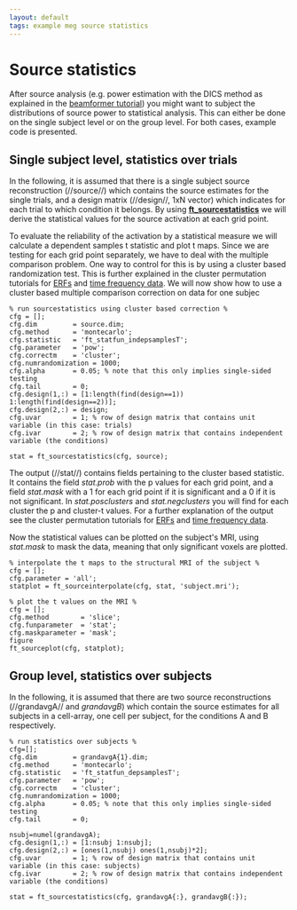 ```yaml
---
layout: default
tags: example meg source statistics
---
```


# Source statistics

After source analysis (e.g. power estimation with the DICS method as explained in the [beamformer tutorial](/tutorial/beamformer)) you might want to subject the distributions of source power to statistical analysis. This can either be done on the single subject level or on the group level. For both cases, example code is presented.

## Single subject level, statistics over trials

In the following, it is assumed that there is a single subject source reconstruction (//source//) which contains the source estimates for the single trials, and a design matrix (//design//, 1xN vector) which indicates for each trial to which condition it belongs. By using **[ft_sourcestatistics](/reference/ft_sourcestatistics)** we will derive the statistical values for the source activation at each grid point. 

To evaluate the reliability of the activation by a statistical measure we will calculate a dependent samples t statistic and plot t maps. Since we are testing for each grid point separately, we have to deal with the multiple comparison problem. One way to control for this is by using a cluster based randomization test. This is further explained in the cluster permutation tutorials for [ERFs](/tutorial/cluster_permutation_timelock) and [time frequency data](/tutorial/cluster_permutation_freq). We will now show how to use a cluster based multiple comparison correction on data for one subjec

	
	% run sourcestatistics using cluster based correction %
	cfg = [];
	cfg.dim         = source.dim;
	cfg.method      = 'montecarlo';
	cfg.statistic   = 'ft_statfun_indepsamplesT';
	cfg.parameter   = 'pow';
	cfg.correctm    = 'cluster';
	cfg.numrandomization = 1000;
	cfg.alpha       = 0.05; % note that this only implies single-sided testing
	cfg.tail        = 0;
	cfg.design(1,:) = [1:length(find(design==1)) 1:length(find(design==2))];
	cfg.design(2,:) = design;
	cfg.uvar        = 1; % row of design matrix that contains unit variable (in this case: trials)
	cfg.ivar        = 2; % row of design matrix that contains independent variable (the conditions)
	
	stat = ft_sourcestatistics(cfg, source);

The output (//stat//) contains fields pertaining to the cluster based statistic. It contains the field *stat.prob* with the p values for each grid point, and a field *stat.mask* with a 1 for each grid point if it is significant and a 0 if it is not significant. In *stat.posclusters* and *stat.negclusters* you will find for each cluster the p and cluster-t values. For a further explanation of the output see the cluster permutation tutorials for [ERFs](/tutorial/cluster_permutation_timelock) and [time frequency data](/tutorial/cluster_permutation_freq).

Now the statistical values can be plotted on the subject's MRI, using *stat.mask* to mask the data, meaning that only  significant voxels are plotted. 

	
	% interpolate the t maps to the structural MRI of the subject %
	cfg = [];
	cfg.parameter = 'all';
	statplot = ft_sourceinterpolate(cfg, stat, 'subject.mri'); 
	
	% plot the t values on the MRI %
	cfg = [];
	cfg.method        = 'slice';
	cfg.funparameter  = 'stat';
	cfg.maskparameter = 'mask';
	figure
	ft_sourceplot(cfg, statplot);

## Group level, statistics over subjects

In the following, it is assumed that there are two source reconstructions (//grandavgA// and *grandavgB*) which contain the source estimates for all subjects in a cell-array, one cell per subject, for the conditions A and B respectively. 

	
	% run statistics over subjects %
	cfg=[];
	cfg.dim         = grandavgA{1}.dim;
	cfg.method      = 'montecarlo';
	cfg.statistic   = 'ft_statfun_depsamplesT';
	cfg.parameter   = 'pow';
	cfg.correctm    = 'cluster';
	cfg.numrandomization = 1000;
	cfg.alpha       = 0.05; % note that this only implies single-sided testing
	cfg.tail        = 0;
	
	nsubj=numel(grandavgA);
	cfg.design(1,:) = [1:nsubj 1:nsubj];
	cfg.design(2,:) = [ones(1,nsubj) ones(1,nsubj)*2];
	cfg.uvar        = 1; % row of design matrix that contains unit variable (in this case: subjects)
	cfg.ivar        = 2; % row of design matrix that contains independent variable (the conditions)
	
	stat = ft_sourcestatistics(cfg, grandavgA{:}, grandavgB{:});

